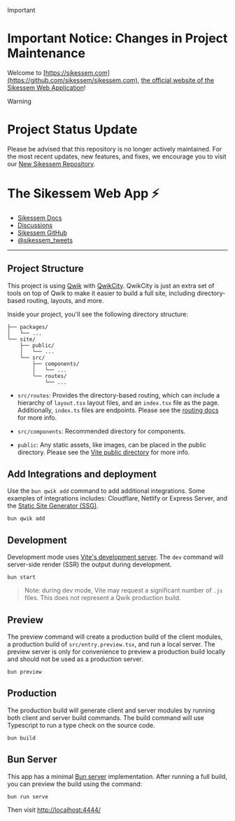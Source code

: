 > [!IMPORTANT]
> # Important Notice: Changes in Project Maintenance
> Welcome to [https://sikessem.com](https://github.com/sikessem/sikessem.com), [the official website of the Sikessem Web Application](https://sikessem.com)!

> [!WARNING]
> # Project Status Update
> Please be advised that this repository is no longer actively maintained. For the most recent updates, new features, and fixes, we encourage you to visit our [New Sikessem Repository](https://github.com/sikessem/sikessem.com).

# The Sikessem Web App ⚡️

- [Sikessem Docs](https://sikessem.github.io/)
- [Discussions](https://github.com/orgs/sikessem/discussions)
- [Sikessem GitHub](https://github.com/sikessem)
- [@sikessem_tweets](https://twitter.com/sikessem_tweets)

---

## Project Structure

This project is using [Qwik](https://qwik.builder.io/) with [QwikCity](https://qwik.builder.io/qwikcity/overview/). QwikCity is just an extra set of tools on top of Qwik to make it easier to build a full site, including directory-based routing, layouts, and more.

Inside your project, you'll see the following directory structure:

```tree
├── packages/
│   └── ...
└── site/
    ├── public/
    │   └── ...
    └── src/
        ├── components/
        │   └── ...
        └── routes/
            └── ...
```

- `src/routes`: Provides the directory-based routing, which can include a hierarchy of `layout.tsx` layout files, and an `index.tsx` file as the page. Additionally, `index.ts` files are endpoints. Please see the [routing docs](https://qwik.builder.io/qwikcity/routing/overview/) for more info.

- `src/components`: Recommended directory for components.

- `public`: Any static assets, like images, can be placed in the public directory. Please see the [Vite public directory](https://vitejs.dev/guide/assets.html#the-public-directory) for more info.

## Add Integrations and deployment

Use the `bun qwik add` command to add additional integrations. Some examples of integrations includes: Cloudflare, Netlify or Express Server, and the [Static Site Generator (SSG)](https://qwik.builder.io/qwikcity/guides/static-site-generation/).

```shell
bun qwik add
```

## Development

Development mode uses [Vite's development server](https://vitejs.dev/). The `dev` command will server-side render (SSR) the output during development.

```shell
bun start
```

> Note: during dev mode, Vite may request a significant number of `.js` files. This does not represent a Qwik production build.

## Preview

The preview command will create a production build of the client modules, a production build of `src/entry.preview.tsx`, and run a local server. The preview server is only for convenience to preview a production build locally and should not be used as a production server.

```shell
bun preview
```

## Production

The production build will generate client and server modules by running both client and server build commands. The build command will use Typescript to run a type check on the source code.

```shell
bun build
```

## Bun Server

This app has a minimal [Bun server](https://bun.sh/docs/api/http) implementation. After running a full build, you can preview the build using the command:

```shell
bun run serve
```

Then visit [http://localhost:4444/](http://localhost:4444/)
